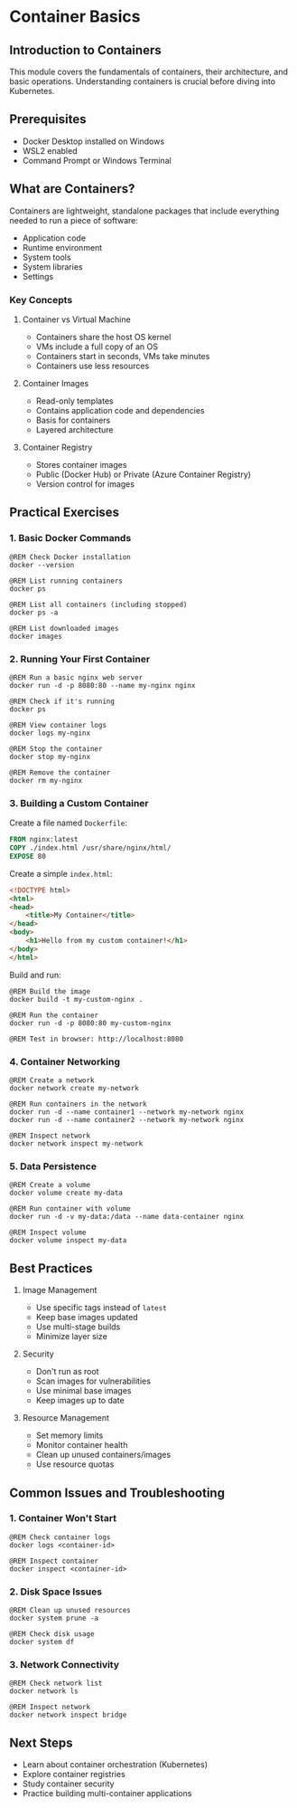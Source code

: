 # Container Basics

## Introduction to Containers
This module covers the fundamentals of containers, their architecture, and basic operations. Understanding containers is crucial before diving into Kubernetes.

## Prerequisites
- Docker Desktop installed on Windows
- WSL2 enabled
- Command Prompt or Windows Terminal

## What are Containers?
Containers are lightweight, standalone packages that include everything needed to run a piece of software:
- Application code
- Runtime environment
- System tools
- System libraries
- Settings

### Key Concepts
1. Container vs Virtual Machine
   - Containers share the host OS kernel
   - VMs include a full copy of an OS
   - Containers start in seconds, VMs take minutes
   - Containers use less resources

2. Container Images
   - Read-only templates
   - Contains application code and dependencies
   - Basis for containers
   - Layered architecture

3. Container Registry
   - Stores container images
   - Public (Docker Hub) or Private (Azure Container Registry)
   - Version control for images

## Practical Exercises

### 1. Basic Docker Commands
```batch
@REM Check Docker installation
docker --version

@REM List running containers
docker ps

@REM List all containers (including stopped)
docker ps -a

@REM List downloaded images
docker images
```

### 2. Running Your First Container
```batch
@REM Run a basic nginx web server
docker run -d -p 8080:80 --name my-nginx nginx

@REM Check if it's running
docker ps

@REM View container logs
docker logs my-nginx

@REM Stop the container
docker stop my-nginx

@REM Remove the container
docker rm my-nginx
```

### 3. Building a Custom Container
Create a file named `Dockerfile`:
```dockerfile
FROM nginx:latest
COPY ./index.html /usr/share/nginx/html/
EXPOSE 80
```

Create a simple `index.html`:
```html
<!DOCTYPE html>
<html>
<head>
    <title>My Container</title>
</head>
<body>
    <h1>Hello from my custom container!</h1>
</body>
</html>
```

Build and run:
```batch
@REM Build the image
docker build -t my-custom-nginx .

@REM Run the container
docker run -d -p 8080:80 my-custom-nginx

@REM Test in browser: http://localhost:8080
```

### 4. Container Networking
```batch
@REM Create a network
docker network create my-network

@REM Run containers in the network
docker run -d --name container1 --network my-network nginx
docker run -d --name container2 --network my-network nginx

@REM Inspect network
docker network inspect my-network
```

### 5. Data Persistence
```batch
@REM Create a volume
docker volume create my-data

@REM Run container with volume
docker run -d -v my-data:/data --name data-container nginx

@REM Inspect volume
docker volume inspect my-data
```

## Best Practices
1. Image Management
   - Use specific tags instead of `latest`
   - Keep base images updated
   - Use multi-stage builds
   - Minimize layer size

2. Security
   - Don't run as root
   - Scan images for vulnerabilities
   - Use minimal base images
   - Keep images up to date

3. Resource Management
   - Set memory limits
   - Monitor container health
   - Clean up unused containers/images
   - Use resource quotas

## Common Issues and Troubleshooting

### 1. Container Won't Start
```batch
@REM Check container logs
docker logs <container-id>

@REM Inspect container
docker inspect <container-id>
```

### 2. Disk Space Issues
```batch
@REM Clean up unused resources
docker system prune -a

@REM Check disk usage
docker system df
```

### 3. Network Connectivity
```batch
@REM Check network list
docker network ls

@REM Inspect network
docker network inspect bridge
```

## Next Steps
- Learn about container orchestration (Kubernetes)
- Explore container registries
- Study container security
- Practice building multi-container applications
